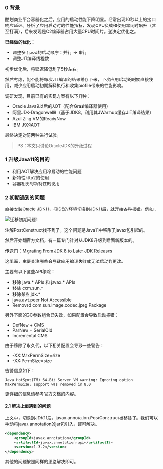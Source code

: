 ### 0 背景

酷划商业平台容器化之后，应用的启动性能下降明显。经常出现10秒以上的接口响应延迟。分析了应用启动时的性能指标，发现CPU负载和使用率同时飙升（甚至打满），后来发现是C2编译器占用大量CPU时间片。遂决定优化之。

**已经做的优化：**
* 调整多个pod的启动顺序：并行 -> 串行
* 调整JIT编译线程数

初步优化后，将延迟降低到了5秒左右。

然后考虑，能不能将每次JIT编译的结果缓存下来，下次应用启动的时候直接使用，减少应用启动初期解释执行和收集profile带来的性能影响。

调研发现，目前已有的实现方案有以下几种：
* Oracle Java9以后的AOT（配合Graal编译器使用）
* 阿里JDK-Dragonwell8（基于JDK8，利用其JWarmup缓存JIT编译结果）
* Azul Zing VM的ReadyNow
* IBM J9的AOT

最终决定对前两种进行试验。

> PS：本文只讨论OracleJDK的升级过程

### 1 升级Java11的目的
* 利用AOT解决应用冷启动的性能问题
* 新特性http2的使用
* 容器相关的新特性的使用

### 2 初期遇到的问题
直接安装Oracle JDK11，将IDE的环境切换到JDK11后，就开始各种报错。例如：

![迁移初期问题1](http://image.feathers.top/image/迁移初期问题1.png)

注解PostConstruct找不到了。这个问题是Java11中移除了javax包引起的。

然后开始翻官方文档，有一篇专门针对从JDK8升级到后面新版本的。

传送门：[Migrating From JDK 8 to Later JDK Releases](https://docs.oracle.com/en/java/javase/11/migrate/index.html#JSMIG-GUID-7744EF96-5899-4FB2-B34E-86D49B2E89B6)

这里面，主要关注哪些会导致应用编译失败或无法启动的更改。

主要有以下这些API移除：
* 移除 java.* APIs 和 javax.* APIs
* 移除 com.sun.*
* 移除某些 jdk.*
* java.awt.peer Not Accessible
* Removed com.sun.image.codec.jpeg Package

另外下面的GC参数组合已失效，如果配置会导致启动报错：
* DefNew + CMS
* ParNew + SerialOld
* Incremental CMS

由于移除了永久代，以下相关配置会导致一些警告：
* -XX:MaxPermSize=size
* -XX:PermSize=size

告警信息如下：
```text
Java HotSpot(TM) 64-Bit Server VM warning: Ignoring option MaxPermSize; support was removed in 8.0
```

更详细的信息请参考官方文档的内容。

#### 2.1 解决上面遇到的问题

上文中，切换到JDK11后，javax.annotation.PostConstruct被移除了。我们可以手动将javax.annotation的jar包引入，即可解决。

```xml
<dependency>
    <groupId>javax.annotation</groupId>
    <artifactId>javax.annotation-api</artifactId>
    <version>1.3.2</version>
</dependency>
```

其他的问题按照同样的思路解决即可。

